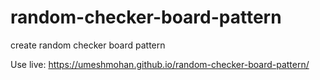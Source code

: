# random-checker-board-pattern
create random checker board pattern

Use live: https://umeshmohan.github.io/random-checker-board-pattern/
